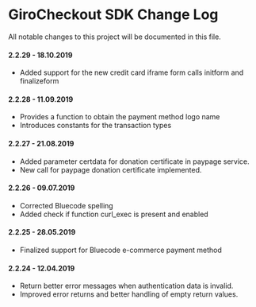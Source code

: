 # GiroCheckout SDK Change Log

All notable changes to this project will be documented in this file.

#### 2.2.29 - 18.10.2019
- Added support for the new credit card iframe form calls initform and finalizeform

#### 2.2.28 - 11.09.2019
- Provides a function to obtain the payment method logo name
- Introduces constants for the transaction types

#### 2.2.27 - 21.08.2019
- Added parameter certdata for donation certificate in paypage service.
- New call for paypage donation certificate implemented.

#### 2.2.26 - 09.07.2019
- Corrected Bluecode spelling
- Added check if function curl_exec is present and enabled

#### 2.2.25 - 28.05.2019
- Finalized support for Bluecode e-commerce payment method

#### 2.2.24 - 12.04.2019
- Return better error messages when authentication data is invalid.
- Improved error returns and better handling of empty return values.

